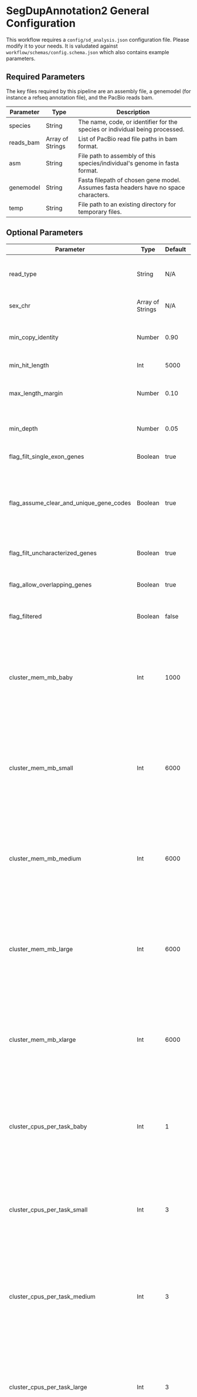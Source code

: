 # SegDupAnnotation2 General Configuration

This workflow requires a `config/sd_analysis.json` configuration file. Please modify it to your needs. It is valudated against `workflow/schemas/config.schema.json` which also contains example parameters.

## Required Parameters

The key files required by this pipeline are an assembly file, a genemodel (for instance a refseq annotation file), and the PacBio reads bam.

| Parameter | Type | Description |
| --- | --- | ------ |
| species | String | The name, code, or identifier for the species or individual being processed. |
| reads_bam | Array of Strings | List of PacBio read file paths in bam format. |
| asm | String | File path to assembly of this species/individual's genome in fasta format. |
| genemodel | String | Fasta filepath of chosen gene model. Assumes fasta headers have no space characters. |
| temp | String | File path to an existing directory for temporary files. |

## Optional Parameters

| Parameter | Type | Default | Description |
| --- | --- | --- | ------ |
| read_type | String | N/A | Note PacBio read technology type (CLR vs CCS). Currently used for metadata purposed only. |
| sex_chr | Array of Strings | N/A | List of sex chromosome names in given assembly. |
| min_copy_identity | Number | 0.90 | Minimum gene copy identity to keep when the gene copy is compared to the original copy. |
| min_hit_length | Int | 5000 | Minimum hit length to keep in bases. |
| max_length_margin | Number | 0.10 | Keep gene copies with length within \<max_length_margin\> of the original gene's length. |
| min_depth | Number | 0.05 | Minimum mean copy depth to keep as percentage of mean assembly depth. |
| flag_filt_single_exon_genes | Boolean | true | When true, keeps only genes with multiple exons. |
| flag_assume_clear_and_unique_gene_codes | Boolean | true | When false, assumes gene model fasta headers are in default RefSeq format, and thus renames all headers based on gene symbol in parenthesis at end of header line. |
| flag_filt_uncharacterized_genes | Boolean | true | When true, filters out genes in gene model with gene names beginning with `LOC`. |
| flag_allow_overlapping_genes | Boolean | true | When false, group overlapping genes using network based approach. |
| flag_filtered | Boolean | false | Retain and calculate depth for all genes even those that don't meet filter minimums. |
| cluster_mem_mb_baby | Int | 1000 | The memory in MB a cluster node or cpu must provide for a computationally simple job. In practice this parameter is combined with a cluster_cpus_per_task_<size> parameter by some rules to create a SLURM or other cluster job. |
| cluster_mem_mb_small | Int | 6000 | The memory in MB a cluster node or cpu must provide for a computationally simple job. In practice this parameter is combined with a cluster_cpus_per_task_<size> parameter by some rules to create a SLURM or other cluster job. |
| cluster_mem_mb_medium | Int | 6000 | The memory in MB a cluster node or cpu must provide for a computationally mild job. In practice this parameter is combined with a cluster_cpus_per_task_<size> parameter by some rules to create a SLURM or other cluster job. |
| cluster_mem_mb_large | Int | 6000 | The memory in MB a cluster node or cpu must provide for a computationally intense job. In practice this parameter is combined with a cluster_cpus_per_task_<size> parameter by some rules to create a SLURM or other cluster job. |
| cluster_mem_mb_xlarge | Int | 6000 | The memory in MB a cluster node or cpu must provide for a computationally intense job. In practice this parameter is combined with a cluster_cpus_per_task_<size> parameter by some rules to create a SLURM or other cluster job. |
| cluster_cpus_per_task_baby | Int | 1 | The number of cpus per task for a computationally simple rule. In practice this parameter is combined with a cluster_mem_mb_<size> parameter by some rules to create a SLURM or other cluster job. |
| cluster_cpus_per_task_small | Int | 3 | The number of cpus per task for a computationally mild rule. In practice this parameter is combined with a cluster_mem_mb_<size> parameter by some rules to create a SLURM or other cluster job. |
| cluster_cpus_per_task_medium | Int | 3 | The number of cpus per task for a computationally intense rule. In practice this parameter is combined with a cluster_mem_mb_<size> parameter by some rules to create a SLURM or other cluster job. |
| cluster_cpus_per_task_large | Int | 3 | The number of cpus per task for a computationally intense rule. In practice this parameter is combined with a cluster_mem_mb_<size> parameter by some rules to create a SLURM or other cluster job. |
| cluster_runtime_short | Int | 240 | The walltime in minutes allocated for rules expected to take a relatively short amount of time (like 4 hrs). This parameter is only used if called in the cluster_exec parameter or by snakemake's --slurm command line paramter. |
| cluster_runtime_long | Int | 240 | The walltime in minutes allocated for rules expected to take a relatively long amount of time (like 24 hrs). This parameter is only used if called in the cluster_exec parameter or by snakemake's --slurm command line paramter. |
| override_mem | Int | -1 | Override the memory available in MB otherwise defined by the cluster_mem_mb_<size> parameters in MB. If set to -1, the cluster_mem_mb_<X> paramters will not be overwritten. |
| override_num_cores | Int | -1 | Override the number of allocated cores otherwise defined by the cluster_cpus_per_task_<size> parameters. If set to -1, the cluster_cpus_per_task_<size> paramters will not be overwritten. |
